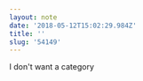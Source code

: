 ```yaml
---
layout: note
date: '2018-05-12T15:02:29.984Z'
title: ''
slug: '54149'
---
```

I don&#39;t want a category
